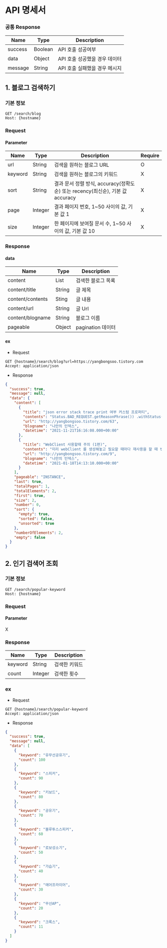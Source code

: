# API 명세서

### 공통 Response

| Name    | Type    | Description        |    
|---------|---------|--------------------|
| success | Boolean | API 호출 성공여부        |
| data    | Object  | API 호출 성공했을 경우 데이터 |
| message | String  | API 호출 실패했을 경우 메시지 |


## 1. 블로그 검색하기

### 기본 정보

```http request
GET /search/blog
Host: {hostname}
```

### Request

#### Parameter

| Name    | Type    | Description                                                | Require |
|---------|---------|------------------------------------------------------------|---------|
| url     | String  | 검색을 원하는 블로그 URL                                            | O       |
| keyword | String  | 검색을 원하는 블로그의 키워드                                           | X       |
| sort    | String  | 결과 문서 정렬 방식, accuracy(정확도순) 또는 recency(최신순), 기본 값 accuracy | X       |
| page    | Integer | 결과 페이지 번호, 1~50 사이의 값, 기본 값 1                              | X       |
| size    | Integer | 한 페이지에 보여질 문서 수, 1~50 사이의 값, 기본 값 10                       | X       |


### Response

#### data

| Name             | Type   | Description    |
|------------------|--------|----------------|
| content          | List   | 검색한 블로그 목록     |
| content/title    | String | 글 제목           |
| content/contents | Sting  | 글 내용           |
| content/url      | String | 글 Url          |
| content/blogname | String | 블로그 이름         |
| pageable         | Object | pagination 데이터 |


#### ex

- Request
```http request
GET {hostname}/search/blog?url=https://yangbongsoo.tistory.com
Accept: application/json
```

- Response
```json
{
  "success": true,
  "message": null,
  "data": {
    "content": [
      {
        "title": "json error stack trace print 여부 커스텀 프로퍼티",
        "contents": "Status.BAD_REQUEST.getReasonPhrase()) .withStatus(Status.BAD_REQUEST) .withDetail(&#34;wrong request param&#34;) .with(&#34;name&#34;, &#34;ybs&#34;) .withType(URI.create(&#34;<b>https://yangbongsoo.tistory.com</b>&#34;)); return create(ex, builder.build(), request); } } cf) 예외가 발생했을 때 response body는 아래와 같다. { &#34;type...",
        "url": "http://yangbongsoo.tistory.com/63",
        "blogname": "나만의 인덱스",
        "datetime": "2021-11-21T16:16:08.000+00:00"
      },
      {
        "title": "WebClient 사용할때 주의 (1편)",
        "contents": "미리 webClient 를 생성해놓고 필요할 때마다 재사용을 할 때 this.webClient = WebClient.builder() .clientConnector(connector) .baseUrl(&#34;<b>https://yangbongsoo.tistory.com</b>&#34;) .build() .post(); 사용하고자 하는 쪽에서 아래와 같이 header 메서드를 쓴다면 reqest header 가 계속 누적되어 append 되는 문제가 발생...",
        "url": "http://yangbongsoo.tistory.com/9",
        "blogname": "나만의 인덱스",
        "datetime": "2021-01-18T14:13:10.000+00:00"
      }
    ],
    "pageable": "INSTANCE",
    "last": true,
    "totalPages": 1,
    "totalElements": 2,
    "first": true,
    "size": 2,
    "number": 0,
    "sort": {
      "empty": true,
      "sorted": false,
      "unsorted": true
    },
    "numberOfElements": 2,
    "empty": false
  }
}
```

## 2. 인기 검색어 조회

### 기본 정보

```http request
GET /search/popular-keyword
Host: {hostname}
```

### Request

#### Parameter

X


### Response

| Name    | Type    | Description |
|---------|---------|-------------|
| keyword | String  | 검색한 키워드     |
| count   | Integer | 검색한 횟수      |

### ex

- Request
```http request
GET {hostname}/search/popular-keyword
Accept: application/json
```

- Response
```json
{
  "success": true,
  "message": null,
  "data": [
    {
      "keyword": "유무선공유기",
      "count": 100
    },
    {
      "keyword": "스피커",
      "count": 90
    },
    {
      "keyword": "키보드",
      "count": 80
    },
    {
      "keyword": "공유기",
      "count": 70
    },
    {
      "keyword": "블루투스스피커",
      "count": 60
    },
    {
      "keyword": "로보성소기",
      "count": 50
    },
    {
      "keyword": "가습기",
      "count": 40
    },
    {
      "keyword": "에어프라이어",
      "count": 30
    },
    {
      "keyword": "무선AP",
      "count": 20
    },
    {
      "keyword": "크록스",
      "count": 11
    }
  ]
}
```